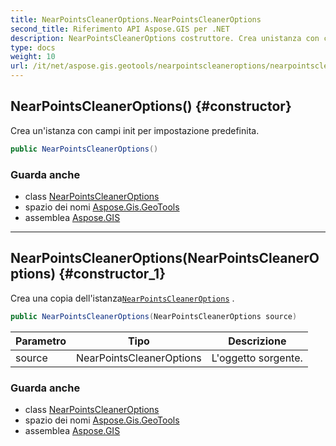 ```yaml
---
title: NearPointsCleanerOptions.NearPointsCleanerOptions
second_title: Riferimento API Aspose.GIS per .NET
description: NearPointsCleanerOptions costruttore. Crea unistanza con campi init per impostazione predefinita.
type: docs
weight: 10
url: /it/net/aspose.gis.geotools/nearpointscleaneroptions/nearpointscleaneroptions/
---
```

## NearPointsCleanerOptions() {#constructor}

Crea un'istanza con campi init per impostazione predefinita.

```csharp
public NearPointsCleanerOptions()
```

### Guarda anche

* class [NearPointsCleanerOptions](../)
* spazio dei nomi [Aspose.Gis.GeoTools](../../nearpointscleaneroptions/)
* assemblea [Aspose.GIS](../../../)

---

## NearPointsCleanerOptions(NearPointsCleanerOptions) {#constructor_1}

Crea una copia dell'istanza[`NearPointsCleanerOptions`](../) .

```csharp
public NearPointsCleanerOptions(NearPointsCleanerOptions source)
```

| Parametro | Tipo | Descrizione |
| --- | --- | --- |
| source | NearPointsCleanerOptions | L'oggetto sorgente. |

### Guarda anche

* class [NearPointsCleanerOptions](../)
* spazio dei nomi [Aspose.Gis.GeoTools](../../nearpointscleaneroptions/)
* assemblea [Aspose.GIS](../../../)



